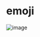 # emoji
![image](https://github.com/ithinksodigital/emoji/assets/20691432/2503374c-a9c5-469d-95f2-130879c5b4ec)
